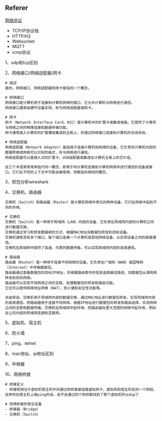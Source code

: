 ## Referer

[网络协议](https://www.cnblogs.com/linhaifeng/articles/5937962.html)

- TCP/IP协议栈
- HTTP/H2
- Websocket
- MQTT
- icmp协议

1、udp和tcp区别

2、网络接口/网络适配器/网卡

```shell
# 描述
是的，网络接口、网络适配器和网卡是指同一个概念。

# 网络接口
网络接口是计算机用于连接到计算机网络的接口，它允许计算机与网络进行通信。
网络接口通常由硬件设备实现，称为网络适配器或网卡。

# 网卡
网卡（Network Interface Card，NIC）是计算机中的扩展卡或集成电路，它提供了计算机与网络之间的物理连接和数据传输功能。
网卡通常插入计算机的扩展槽或集成到主板上，并通过网络接口连接到计算机的总线系统。

# 网络适配器
网络适配器（Network Adapter）是指用于连接计算机到网络的设备，它负责将计算机内部的数据转换成网络可以识别的格式，并与网络进行通信。
网络适配器可以是插入式的扩展卡、USB适配器或集成在计算机主板上的芯片组。

这三个术语常常用来指代同一概念，即用于将计算机连接到计算机网络并进行通信的设备或接口。它们在不同的上下文中可能会被使用，但都指向相同的概念。
```

3、抓包分析wireshark	

4、交换机、路由器

```shell
交换机（Switch）和路由器（Router）是计算机网络中常见的两种设备，它们在网络中起到不同的作用。

# 交换机
交换机（Switch）是一种用于局域网（LAN）内部的设备，它负责在局域网内部的计算机之间进行数据交换。
交换机通过学习和转发数据帧的方式，根据MAC地址将数据包转发到目标设备。
交换机通常具有多个端口，每个端口连接一个计算机或其他网络设备，以实现设备之间的直接通信。
交换机在局域网中提供了高速、可靠的数据传输，可以实现局域网内部的高效通信。

# 路由器
路由器（Router）是一种用于连接不同网络的设备，它负责在广域网（WAN）或因特网（Internet）中传输数据包。
路由器通过查看数据包的目标IP地址，并根据路由表中的信息选择最佳路径，将数据包从源网络转发到目标网络。
路由器可以实现不同网络之间的互联，处理数据包的转发和路由功能。
它还可以提供网络地址转换（NAT）、防火墙和安全性功能等。

总结来说，交换机用于局域网内部的数据交换，通过MAC地址进行数据包转发，实现局域网内部的高效通信。而路由器用于连接不同网络，根据IP地址进行数据包的转发和路由选择，实现网络之间的互联和数据传输。交换机在局域网中起作用，而路由器在更大范围的网络中起作用，例如在公司内部的局域网连接到互联网。
```

5、虚拟机、宿主机

6、防火墙

7、ping、telnet

8、mac地址、ip地址区别

9、中继器

10、网络桥接

```shell
# 桥接定义
- 桥接呢相当于虚拟机宿主机中间通过网桥直接连接虚拟网卡，虚拟机和宿主机在同一个网段。这样你在宿主机上面ping的话，会不会通过四个网桥都找到了那个虚拟机所以dup了

# 网络桥接的常见设备
- 桥接器（Bridge）
- 交换机（Switch）
```


